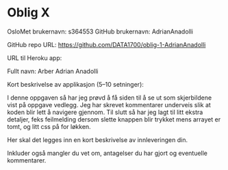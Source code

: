 # Oblig X

OsloMet brukernavn: s364553
GitHub brukernavn: AdrianAnadolli

GitHub repo URL: https://github.com/DATA1700/oblig-1-AdrianAnadolli

URL til Heroku app: 

Fullt navn: Arber Adrian Anadolli

Kort beskrivelse av applikasjon (5–10 setninger): 

I denne oppgaven så har jeg prøvd å få siden til å se ut som skjerbildene vist på oppgave vedlegg. Jeg har skrevet kommentarer underveis slik at koden blir lett å navigere gjennom. Til slutt så har jeg lagt til litt ekstra detaljer, feks feilmelding dersom slette knappen blir trykket mens arrayet er tomt, og litt css på for løkken. 

Her skal det legges inn en kort beskrivelse av innleveringen din.

Inkluder også mangler du vet om, antagelser du har gjort og eventuelle kommentarer.
